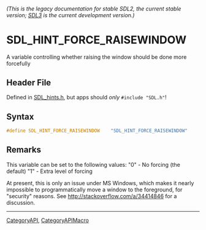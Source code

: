 ###### (This is the legacy documentation for stable SDL2, the current stable version; [SDL3](https://wiki.libsdl.org/SDL3/) is the current development version.)
# SDL_HINT_FORCE_RAISEWINDOW

A variable controlling whether raising the window should be done more forcefully

## Header File

Defined in [SDL_hints.h](https://github.com/libsdl-org/SDL/blob/SDL2/include/SDL_hints.h), but apps should _only_ `#include "SDL.h"`!

## Syntax

```c
#define SDL_HINT_FORCE_RAISEWINDOW    "SDL_HINT_FORCE_RAISEWINDOW"
```

## Remarks

This variable can be set to the following values: "0" - No forcing (the
default) "1" - Extra level of forcing

At present, this is only an issue under MS Windows, which makes it nearly
impossible to programmatically move a window to the foreground, for
"security" reasons. See http://stackoverflow.com/a/34414846 for a
discussion.

----
[CategoryAPI](CategoryAPI), [CategoryAPIMacro](CategoryAPIMacro)

